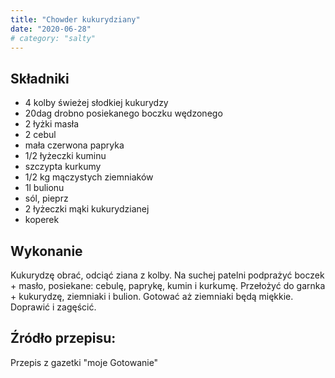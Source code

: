 ```yaml
---
title: "Chowder kukurydziany"
date: "2020-06-28"
# category: "salty"
---
```


## Składniki

- 4 kolby świeżej słodkiej kukurydzy
- 20dag drobno posiekanego boczku wędzonego
- 2 łyżki masła
- 2 cebul
- mała czerwona papryka
- 1/2 łyżeczki kuminu
- szczypta kurkumy
- 1/2 kg mączystych ziemniaków
- 1l bulionu
- sól, pieprz
- 2 łyżeczki mąki kukurydzianej
- koperek

## Wykonanie

Kukurydzę obrać, odciąć ziana z kolby. Na suchej patelni podprażyć boczek + masło,
posiekane: cebulę, paprykę, kumin i kurkumę. Przełożyć do garnka + kukurydzę, ziemniaki
i bulion. Gotować aż ziemniaki będą miękkie. Doprawić i zagęścić.

## Źródło przepisu:

Przepis z gazetki "moje Gotowanie"
